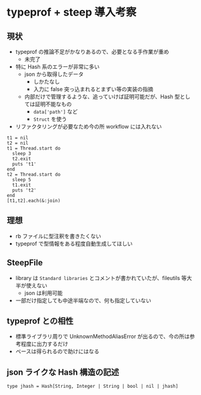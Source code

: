 # typeprof + steep 導入考察

## 現状

- typeprof の推論不足がかなりあるので、必要となる手作業が重め
  - 未完了
- 特に Hash 系のエラーが非常に多い
  - json から取得したデータ
    - しかたなし
    - 入力に false 突っ込まれるとまずい等の実装の指摘
  - 内部だけで管理するような、追っていけば証明可能だが、Hash 型としては証明不能なもの
    - `data['path']` など
    - `Struct` を使う
- リファクタリングが必要なため今の所 workflow には入れない

```
t1 = nil
t2 = nil
t1 = Thread.start do
  sleep 3
  t2.exit
  puts 't1'
end
t2 = Thread.start do
  sleep 5
  t1.exit
  puts 't2'
end
[t1,t2].each(&:join)
```

## 理想

- rb ファイルに型注釈を書きたくない
- typeprof で型情報をある程度自動生成してほしい

## SteepFile

- library は `Standard libraries` とコメントが書かれていたが、fileutils 等大半が使えない
  - json は利用可能
- 一部だけ指定しても中途半端なので、何も指定していない

## typeprof との相性

- 標準ライブラリ周りで UnknownMethodAliasError が出るので、今の所は参考程度に出力するだけ
- ベースは得られるので助けにはなる

## json ライクな Hash 構造の記述

```
type jhash = Hash[String, Integer | String | bool | nil | jhash]
```
